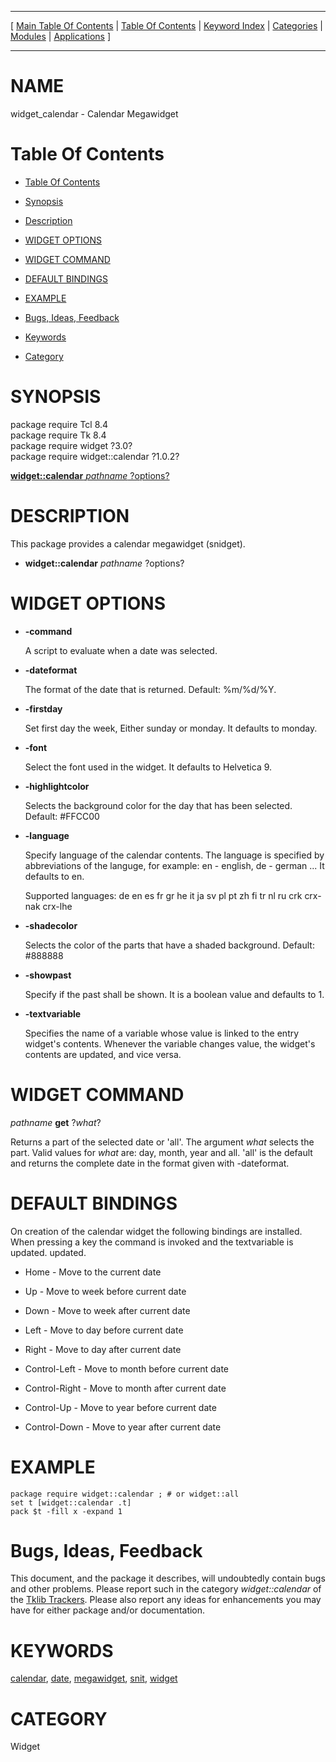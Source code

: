 
[//000000001]: # (widget\_calendar \- Various megawidgets)
[//000000002]: # (Generated from file 'widget\_calendar\.man' by tcllib/doctools with format 'markdown')
[//000000003]: # (widget\_calendar\(n\) 1\.0\.2 tklib "Various megawidgets")

<hr> [ <a href="../../../../toc.md">Main Table Of Contents</a> &#124; <a
href="../../../toc.md">Table Of Contents</a> &#124; <a
href="../../../../index.md">Keyword Index</a> &#124; <a
href="../../../../toc0.md">Categories</a> &#124; <a
href="../../../../toc1.md">Modules</a> &#124; <a
href="../../../../toc2.md">Applications</a> ] <hr>

# NAME

widget\_calendar \- Calendar Megawidget

# <a name='toc'></a>Table Of Contents

  - [Table Of Contents](#toc)

  - [Synopsis](#synopsis)

  - [Description](#section1)

  - [WIDGET OPTIONS](#section2)

  - [WIDGET COMMAND](#section3)

  - [DEFAULT BINDINGS](#section4)

  - [EXAMPLE](#section5)

  - [Bugs, Ideas, Feedback](#section6)

  - [Keywords](#keywords)

  - [Category](#category)

# <a name='synopsis'></a>SYNOPSIS

package require Tcl 8\.4  
package require Tk 8\.4  
package require widget ?3\.0?  
package require widget::calendar ?1\.0\.2?  

[__widget::calendar__ *pathname* ?options?](#1)  

# <a name='description'></a>DESCRIPTION

This package provides a calendar megawidget \(snidget\)\.

  - <a name='1'></a>__widget::calendar__ *pathname* ?options?

# <a name='section2'></a>WIDGET OPTIONS

  - __\-command__

    A script to evaluate when a date was selected\.

  - __\-dateformat__

    The format of the date that is returned\. Default: %m/%d/%Y\.

  - __\-firstday__

    Set first day the week, Either sunday or monday\. It defaults to monday\.

  - __\-font__

    Select the font used in the widget\. It defaults to Helvetica 9\.

  - __\-highlightcolor__

    Selects the background color for the day that has been selected\. Default:
    \#FFCC00

  - __\-language__

    Specify language of the calendar contents\. The language is specified by
    abbreviations of the languge, for example: en \- english, de \- german \.\.\. It
    defaults to en\.

    Supported languages: de en es fr gr he it ja sv pl pt zh fi tr nl ru crk
    crx\-nak crx\-lhe

  - __\-shadecolor__

    Selects the color of the parts that have a shaded background\. Default:
    \#888888

  - __\-showpast__

    Specify if the past shall be shown\. It is a boolean value and defaults to 1\.

  - __\-textvariable__

    Specifies the name of a variable whose value is linked to the entry widget's
    contents\. Whenever the variable changes value, the widget's contents are
    updated, and vice versa\.

# <a name='section3'></a>WIDGET COMMAND

*pathname* __get__ ?*what*?

Returns a part of the selected date or 'all'\. The argument *what* selects the
part\. Valid values for *what* are: day, month, year and all\. 'all' is the
default and returns the complete date in the format given with \-dateformat\.

# <a name='section4'></a>DEFAULT BINDINGS

On creation of the calendar widget the following bindings are installed\. When
pressing a key the command is invoked and the textvariable is updated\. updated\.

  - Home \- Move to the current date

  - Up \- Move to week before current date

  - Down \- Move to week after current date

  - Left \- Move to day before current date

  - Right \- Move to day after current date

  - Control\-Left \- Move to month before current date

  - Control\-Right \- Move to month after current date

  - Control\-Up \- Move to year before current date

  - Control\-Down \- Move to year after current date

# <a name='section5'></a>EXAMPLE

    package require widget::calendar ; # or widget::all
    set t [widget::calendar .t]
    pack $t -fill x -expand 1

# <a name='section6'></a>Bugs, Ideas, Feedback

This document, and the package it describes, will undoubtedly contain bugs and
other problems\. Please report such in the category *widget::calendar* of the
[Tklib Trackers](http://core\.tcl\.tk/tklib/reportlist)\. Please also report
any ideas for enhancements you may have for either package and/or documentation\.

# <a name='keywords'></a>KEYWORDS

[calendar](\.\./\.\./\.\./\.\./index\.md\#calendar),
[date](\.\./\.\./\.\./\.\./index\.md\#date),
[megawidget](\.\./\.\./\.\./\.\./index\.md\#megawidget),
[snit](\.\./\.\./\.\./\.\./index\.md\#snit), [widget](\.\./\.\./\.\./\.\./index\.md\#widget)

# <a name='category'></a>CATEGORY

Widget
